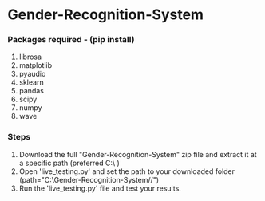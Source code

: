 # Gender-Recognition-System

### Packages required - (pip install)
 1. librosa
 2. matplotlib
 3. pyaudio
 4. sklearn
 5. pandas
 6. scipy
 7. numpy
 8. wave

### Steps
 1. Download the full "Gender-Recognition-System" zip file and extract it at a specific path (preferred C:\ )
 2. Open 'live_testing.py' and set the path to your downloaded folder (path="C:\Gender-Recognition-System//") 
 3. Run the 'live_testing.py' file and test your results.
